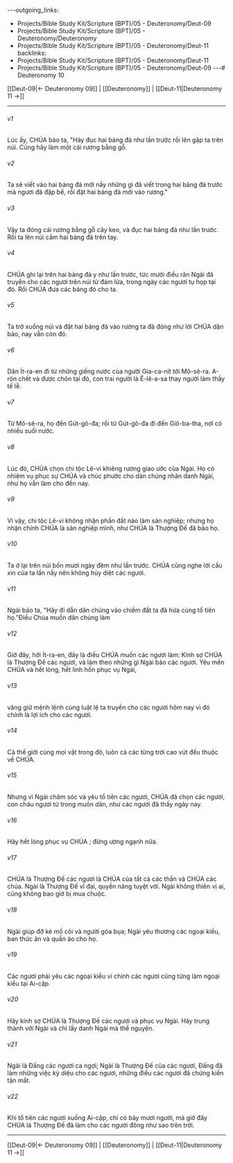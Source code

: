 ---outgoing_links:
  - Projects/Bible Study Kit/Scripture (BPT)/05 - Deuteronomy/Deut-09
  - Projects/Bible Study Kit/Scripture (BPT)/05 - Deuteronomy/Deuteronomy
  - Projects/Bible Study Kit/Scripture (BPT)/05 - Deuteronomy/Deut-11
backlinks:
  - Projects/Bible Study Kit/Scripture (BPT)/05 - Deuteronomy/Deut-11
  - Projects/Bible Study Kit/Scripture (BPT)/05 - Deuteronomy/Deut-09
---# Deuteronomy 10

[[Deut-09|← Deuteronomy 09]] | [[Deuteronomy]] | [[Deut-11|Deuteronomy 11 →]]
***



###### v1 
Lúc ấy, CHÚA bảo ta, "Hãy đục hai bảng đá như lần trước rồi lên gặp ta trên núi. Cũng hãy làm một cái rương bằng gỗ. 

###### v2 
Ta sẽ viết vào hai bảng đá mới nầy những gì đã viết trong hai bảng đá trước mà ngươi đã đập bể, rồi đặt hai bảng đá mới vào rương." 

###### v3 
Vậy ta đóng cái rương bằng gỗ cây keo, và đục hai bảng đá như lần trước. Rồi ta lên núi cầm hai bảng đá trên tay. 

###### v4 
CHÚA ghi lại trên hai bảng đá y như lần trước, tức mười điều răn Ngài đã truyền cho các ngươi trên núi từ đám lửa, trong ngày các ngươi tụ họp tại đó. Rồi CHÚA đưa các bảng đó cho ta. 

###### v5 
Ta trở xuống núi và đặt hai bảng đá vào rương ta đã đóng như lời CHÚA dặn bảo, nay vẫn còn đó. 

###### v6 
Dân Ít-ra-en đi từ những giếng nước của người Gia-ca-nít tới Mô-sê-ra. A-rôn chết và được chôn tại đó, con trai người là Ê-lê-a-sa thay người làm thầy tế lễ. 

###### v7 
Từ Mô-sê-ra, họ đến Gút-gô-đa; rồi từ Gút-gô-đa đi đến Giô-ba-tha, nơi có nhiều suối nước. 

###### v8 
Lúc đó, CHÚA chọn chi tộc Lê-vi khiêng rương giao ước của Ngài. Họ có nhiệm vụ phục sự CHÚA và chúc phước cho dân chúng nhân danh Ngài, như họ vẫn làm cho đến nay. 

###### v9 
Vì vậy, chi tộc Lê-vi không nhận phần đất nào làm sản nghiệp; nhưng họ nhận chính CHÚA là sản nghiệp mình, như CHÚA là Thượng Đế đã bảo họ. 

###### v10 
Ta ở lại trên núi bốn mươi ngày đêm như lần trước. CHÚA cũng nghe lời cầu xin của ta lần nầy nên không hủy diệt các ngươi. 

###### v11 
Ngài bảo ta, "Hãy đi dẫn dân chúng vào chiếm đất ta đã hứa cùng tổ tiên họ."Điều Chúa muốn dân chúng làm 

###### v12 
Giờ đây, hỡi Ít-ra-en, đây là điều CHÚA muốn các ngươi làm: Kính sợ CHÚA là Thượng Đế các ngươi, và làm theo những gì Ngài bảo các ngươi. Yêu mến CHÚA và hết lòng, hết linh hồn phục vụ Ngài, 

###### v13 
vâng giữ mệnh lệnh cùng luật lệ ta truyền cho các ngươi hôm nay vì đó chính là lợi ích cho các ngươi. 

###### v14 
Cả thế giới cùng mọi vật trong đó, luôn cả các từng trời cao vút đều thuộc về CHÚA. 

###### v15 
Nhưng vì Ngài chăm sóc và yêu tổ tiên các ngươi, CHÚA đã chọn các ngươi, con cháu ngươi từ trong muôn dân, như các ngươi đã thấy ngày nay. 

###### v16 
Hãy hết lòng phục vụ CHÚA ; đừng ương ngạnh nữa. 

###### v17 
CHÚA là Thượng Đế các ngươi là CHÚA của tất cả các thần và CHÚA các chúa. Ngài là Thượng Đế vĩ đại, quyền năng tuyệt vời. Ngài không thiên vị ai, cũng không bao giờ bị mua chuộc. 

###### v18 
Ngài giúp đỡ kẻ mồ côi và người góa bụa; Ngài yêu thương các ngoại kiều, ban thức ăn và quần áo cho họ. 

###### v19 
Các ngươi phải yêu các ngoại kiều vì chính các ngươi cũng từng làm ngoại kiều tại Ai-cập. 

###### v20 
Hãy kính sợ CHÚA là Thượng Đế các ngươi và phục vụ Ngài. Hãy trung thành với Ngài và chỉ lấy danh Ngài mà thề nguyện. 

###### v21 
Ngài là Đấng các ngươi ca ngợi; Ngài là Thượng Đế của các ngươi, Đấng đã làm những việc kỳ diệu cho các ngươi, những điều các ngươi đã chứng kiến tận mắt. 

###### v22 
Khi tổ tiên các ngươi xuống Ai-cập, chỉ có bảy mươi người, mà giờ đây CHÚA là Thượng Đế đã làm cho các ngươi đông như sao trên trời.

***
[[Deut-09|← Deuteronomy 09]] | [[Deuteronomy]] | [[Deut-11|Deuteronomy 11 →]]
